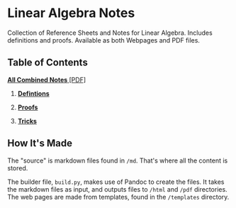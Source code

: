 # Linear Algebra Notes

Collection of Reference Sheets and Notes for Linear Algebra.  Includes definitions and proofs. Available as both Webpages and PDF files.

## Table of Contents

[**All Combined Notes** [PDF]](https://fractalbach.github.io/linear-algebra-notes/pdf/combined.pdf)

1. [**Defintions**](https://fractalbach.github.io/linear-algebra-notes/html/1defs.html)

2. [**Proofs**](https://fractalbach.github.io/linear-algebra-notes/html/2proofs.html)

3. [**Tricks**](https://fractalbach.github.io/linear-algebra-notes/html/3matrixTricks.html)


## How It's Made

The "source" is markdown files found in `/md`.  That's where all the content is stored.

The builder file, `build.py`, makes use of Pandoc to create the files. It takes the markdown files as input, and outputs files to `/html` and `/pdf` directories. The web pages are made from templates, found in the `/templates` directory.
